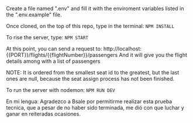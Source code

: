 Create a file named ".env" and fill it with the enviroment variables listed in the ".env.example" file.

Once cloned, on the top of this repo, type in the terminal:
`NPM INSTALL`

To rise the server, type:
`NPM START`

At this point, you can send a request to:
http://localhost:{{PORT}}/flights/{{flightNumber}}/passengers
And it will give you the flight details among with a list of passengers

NOTE: It is ordered from the smallest seat id to the greatest, but the last ones are null, because the seat assign process has not been finished.

To run the server with nodemon:
`NPM RUN DEV`

En mi lengua:
Agradezco a Bsale por permitirme realizar esta prueba tecnica, que a pesar de no haber sido terminada, me dió con que luchar y ganar en reiteradas ocasiones.
